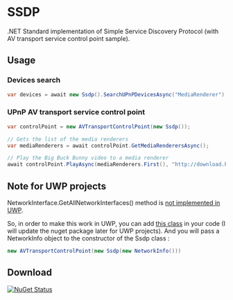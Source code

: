 # SSDP
.NET Standard implementation of Simple Service Discovery Protocol (with AV transport service control point sample).<br />

## Usage
### Devices search
```C#
var devices = await new Ssdp().SearchUPnPDevicesAsync("MediaRenderer");
```
### UPnP AV transport service control point
```C#
var controlPoint = new AVTransportControlPoint(new Ssdp());

// Gets the list of the media renderers
var mediaRenderers = await controlPoint.GetMediaRenderersAsync();

// Play the Big Buck Bunny video to a media renderer
await controlPoint.PlayAsync(mediaRenderers.First(), "http://download.blender.org/peach/bigbuckbunny_movies/big_buck_bunny_480p_surround-fix.avi");
```

## Note for UWP projects
NetworkInterface.GetAllNetworkInterfaces() method is [not implemented in UWP](https://github.com/dotnet/corefx/issues/9675).

So, in order to make this work in UWP, you can add [this class](https://github.com/kakone/SSDP/blob/master/UPnP/NetworkInfo_UWP.cs) in your code (I will update the nuget package later for UWP projects). And you will pass a NetworkInfo object to the constructor of the Ssdp class :
```C#
new AVTransportControlPoint(new Ssdp(new NetworkInfo()))
```

## Download
[![NuGet Status](http://img.shields.io/nuget/v/SSDP.Portable.svg?style=flat)](https://www.nuget.org/packages/SSDP.Portable)

